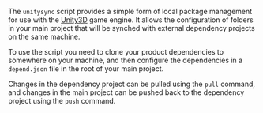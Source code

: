 The `unitysync` script provides a simple form of local package management for use with the [Unity3D](https://unity3d.com/) game engine. It allows the configuration of folders in your main project that will be synched with external dependency projects on the same machine.

To use the script you need to clone your product dependencies to somewhere on your machine, and then configure the dependencies in a `depend.json` file in the root of your main project.

Changes in the dependency project can be pulled using the `pull` command, and changes in the main project can be pushed back to the dependency project using the `push` command.

